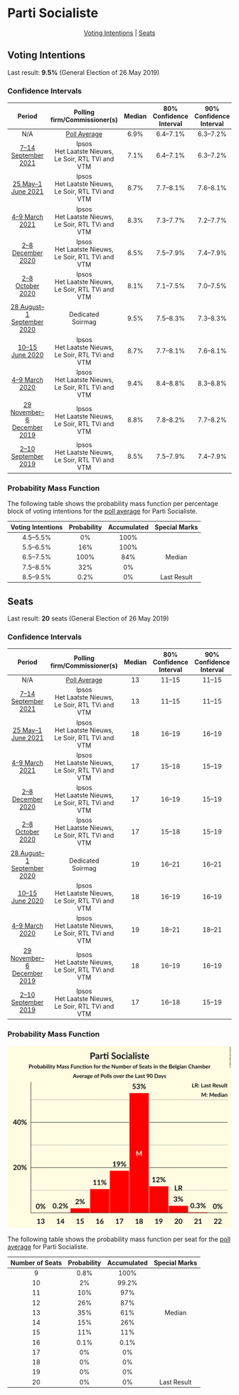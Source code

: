 # Parti Socialiste

<p align="center"><a href="#voting-intentions">Voting Intentions</a> | <a href="#seats">Seats</a></p>

## Voting Intentions

Last result: **9.5%** (General Election of 26 May 2019)

### Confidence Intervals

| Period     | Polling firm/Commissioner(s) | Median | 80% Confidence Interval | 90% Confidence Interval | 95% Confidence Interval | 99% Confidence Interval |
|:----------:|:----------------:|:-----------:|:-----------------------:|:-----------------------:|:-----------------------:|:-----------------------:|
| N/A | [Poll Average](average.html) | 6.9% | 6.4–7.1% | 6.3–7.2% | 6.2–7.2% | 6.0–7.2% |
| [7–14 September 2021](2021-09-14-Ipsos.html) | Ipsos <br> Het Laatste Nieuws, Le Soir, RTL TVi and VTM | 7.1% | 6.4–7.1% | 6.3–7.2% | 6.2–7.2% | 6.0–7.2% |
| [25 May–1 June 2021](2021-06-01-Ipsos.html) | Ipsos <br> Het Laatste Nieuws, Le Soir, RTL TVi and VTM | 8.7% | 7.7–8.1% | 7.6–8.1% | 7.5–8.1% | 7.3–8.1% |
| [4–9 March 2021](2021-03-09-Ipsos.html) | Ipsos <br> Het Laatste Nieuws, Le Soir, RTL TVi and VTM | 8.3% | 7.3–7.7% | 7.2–7.7% | 7.1–7.7% | 6.9–7.7% |
| [2–8 December 2020](2020-12-08-Ipsos.html) | Ipsos <br> Het Laatste Nieuws, Le Soir, RTL TVi and VTM | 8.5% | 7.5–7.9% | 7.4–7.9% | 7.3–7.9% | 7.1–7.9% |
| [2–8 October 2020](2020-10-08-Ipsos.html) | Ipsos <br> Het Laatste Nieuws, Le Soir, RTL TVi and VTM | 8.1% | 7.1–7.5% | 7.0–7.5% | 6.9–7.5% | 6.7–7.5% |
| [28 August–1 September 2020](2020-09-01-Dedicated.html) | Dedicated <br> Soirmag | 9.5% | 7.5–8.3% | 7.3–8.3% | 7.2–8.3% | 6.8–8.3% |
| [10–15 June 2020](2020-06-15-Ipsos.html) | Ipsos <br> Het Laatste Nieuws, Le Soir, RTL TVi and VTM | 8.7% | 7.7–8.1% | 7.6–8.1% | 7.5–8.1% | 7.3–8.1% |
| [4–9 March 2020](2020-03-09-Ipsos.html) | Ipsos <br> Het Laatste Nieuws, Le Soir, RTL TVi and VTM | 9.4% | 8.4–8.8% | 8.3–8.8% | 8.2–8.8% | 8.0–8.8% |
| [29 November–6 December 2019](2019-12-06-Ipsos.html) | Ipsos <br> Het Laatste Nieuws, Le Soir, RTL TVi and VTM | 8.8% | 7.8–8.2% | 7.7–8.2% | 7.6–8.2% | 7.4–8.2% |
| [2–10 September 2019](2019-09-10-Ipsos.html) | Ipsos <br> Het Laatste Nieuws, Le Soir, RTL TVi and VTM | 8.5% | 7.5–7.9% | 7.4–7.9% | 7.3–7.9% | 7.1–7.9% |

### Probability Mass Function

The following table shows the probability mass function per percentage block of voting intentions for the [poll average](average.html) for Parti Socialiste.

| Voting Intentions | Probability | Accumulated | Special Marks |
|:-----------------:|:-----------:|:-----------:|:-------------:|
| 4.5–5.5% | 0% | 100% |  |
| 5.5–6.5% | 16% | 100% |  |
| 6.5–7.5% | 100% | 84% | Median |
| 7.5–8.5% | 32% | 0% |  |
| 8.5–9.5% | 0.2% | 0% | Last Result |


## Seats

Last result: **20** seats (General Election of 26 May 2019)

### Confidence Intervals

| Period     | Polling firm/Commissioner(s) | Median | 80% Confidence Interval | 90% Confidence Interval | 95% Confidence Interval | 99% Confidence Interval |
|:----------:|:----------------:|:------:|:-----------------------:|:-----------------------:|:-----------------------:|:-----------------------:|
| N/A | [Poll Average](average.html) | 13 | 11–15 | 11–15 | 10–15 | 9–15 |
| [7–14 September 2021](2021-09-14-Ipsos.html) | Ipsos <br> Het Laatste Nieuws, Le Soir, RTL TVi and VTM | 13 | 11–15 | 11–15 | 10–15 | 9–15 |
| [25 May–1 June 2021](2021-06-01-Ipsos.html) | Ipsos <br> Het Laatste Nieuws, Le Soir, RTL TVi and VTM | 18 | 16–19 | 16–19 | 16–20 | 15–20 |
| [4–9 March 2021](2021-03-09-Ipsos.html) | Ipsos <br> Het Laatste Nieuws, Le Soir, RTL TVi and VTM | 17 | 15–18 | 15–19 | 15–19 | 14–19 |
| [2–8 December 2020](2020-12-08-Ipsos.html) | Ipsos <br> Het Laatste Nieuws, Le Soir, RTL TVi and VTM | 17 | 16–19 | 15–19 | 15–19 | 15–20 |
| [2–8 October 2020](2020-10-08-Ipsos.html) | Ipsos <br> Het Laatste Nieuws, Le Soir, RTL TVi and VTM | 17 | 15–18 | 15–19 | 14–19 | 13–20 |
| [28 August–1 September 2020](2020-09-01-Dedicated.html) | Dedicated <br> Soirmag | 19 | 16–21 | 16–21 | 15–22 | 13–23 |
| [10–15 June 2020](2020-06-15-Ipsos.html) | Ipsos <br> Het Laatste Nieuws, Le Soir, RTL TVi and VTM | 18 | 16–19 | 16–19 | 16–20 | 15–21 |
| [4–9 March 2020](2020-03-09-Ipsos.html) | Ipsos <br> Het Laatste Nieuws, Le Soir, RTL TVi and VTM | 19 | 18–21 | 18–21 | 17–21 | 17–22 |
| [29 November–6 December 2019](2019-12-06-Ipsos.html) | Ipsos <br> Het Laatste Nieuws, Le Soir, RTL TVi and VTM | 18 | 16–19 | 16–19 | 16–20 | 15–21 |
| [2–10 September 2019](2019-09-10-Ipsos.html) | Ipsos <br> Het Laatste Nieuws, Le Soir, RTL TVi and VTM | 17 | 16–18 | 15–19 | 15–19 | 14–20 |

### Probability Mass Function

![Graph with seats probability mass function not yet produced](average-seats-pmf-partisocialiste.png "Seats Probability Mass Function")

The following table shows the probability mass function per seat for the [poll average](average.html) for Parti Socialiste.

| Number of Seats | Probability | Accumulated | Special Marks |
|:---------------:|:-----------:|:-----------:|:-------------:|
| 9 | 0.8% | 100% |  |
| 10 | 2% | 99.2% |  |
| 11 | 10% | 97% |  |
| 12 | 26% | 87% |  |
| 13 | 35% | 61% | Median |
| 14 | 15% | 26% |  |
| 15 | 11% | 11% |  |
| 16 | 0.1% | 0.1% |  |
| 17 | 0% | 0% |  |
| 18 | 0% | 0% |  |
| 19 | 0% | 0% |  |
| 20 | 0% | 0% | Last Result |



